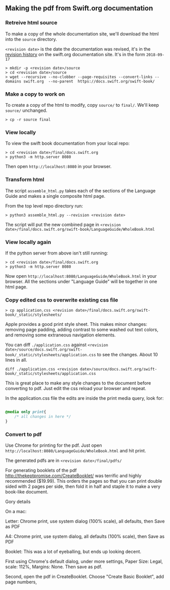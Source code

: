 ## Making the pdf from Swift.org documentation

### Retreive html source

To make a copy of the whole documentation site, we'll download the html into the `source` directory.

`<revision date>` is the date the documentation was revised, it's in the [revision history](https://docs.swift.org/swift-book/RevisionHistory/RevisionHistory.html) on the swift.org documentation site. It's in the form `2018-09-17`

```
> mkdir -p <revision date>/source
> cd <revision date>/source
> wget --recursive --no-clobber --page-requisites --convert-links --domains swift.org  --no-parent  https://docs.swift.org/swift-book/
```

### Make a copy to work on

To create a copy of the html to modify, copy `source/` to `final/`. We'll keep `source/` unchanged.

```
> cp -r source final
```
### View locally

To view the swift book documentation from your local repo:

```
> cd <revision date>/final/docs.swift.org
> python3 -m http.server 8080
```
Then open  `http://localhost:8080` in your browser. 

### Transform html

The script `assemble_html.py` takes each of the sections of the Language Guide and makes a single composite html page.

From the top level repo directory run:


```
> python3 assemble_html.py --revision <revision date>
```

The script will put the new combined page in `<revision date>/final/docs.swift.org/swift-book/LanguageGuide/WholeBook.html`

### View locally again 

If the python server from above isn't still running:

```
> cd <revision date>/final/docs.swift.org
> python3 -m http.server 8080
```

Now open `http://localhost:8080/LanguageGuide/WholeBook.html` in your browser. All the sections under "Language Guide" will be together in one html page. 

### Copy edited css to overwrite existing css file

```
> cp application.css <revision date>/final/docs.swift.org/swift-book/_static/stylesheets/
```

Apple provides a good print style sheet. This makes minor changes: removing page padding, adding contrast to some washed out text colors, and removing some extraneous navigation elements.

You can diff `./application.css` against `<revision date>/source/docs.swift.org/swift-book/_static/stylesheets/application.css` to see the changes. About 10 lines in all.

```
diff ./application.css <revision date>/source/docs.swift.org/swift-book/_static/stylesheets/application.css
```
This is great place to make any style changes to the document before converting to pdf. Just edit the css reload your browser and repeat.

In the application.css file the edits are inside the print media query, look for:
```css

@media only print{
    /* all changes in here */
}

```

### Convert to pdf

Use Chrome for printing for the pdf. Just open `http://localhost:8080/LanguageGuide/WholeBook.html` and hit print. 

The generated pdfs are in `<revision date>/final/pdfs/`

For generating booklets of the pdf http://thekeptpromise.com/CreateBooklet/ was terrific and highly recommended ($19.99). This orders the pages so that you can print double sided with 2 pages per side, then fold it in half and staple it to make a very book-like document.

Gory details

On a mac:

Letter: Chrome print, use system dialog (100% scale), all defaults, then Save as PDF

A4: Chrome print, use system dialog, all defaults (100% scale), then Save as PDF


Booklet: This was a lot of eyeballing, but ends up looking decent.

First using Chrome's default dialog, under more settings, Paper Size: Legal, scale: 112%, Margins: None. Then save as pdf.

Second, open the pdf in CreateBooklet. Choose "Create Basic Booklet", add page numbers, 






